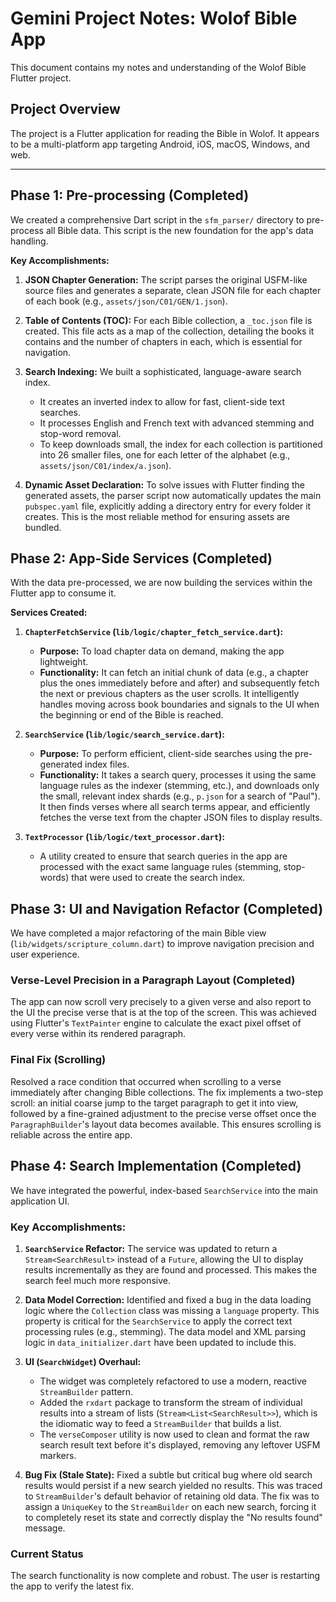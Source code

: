 # Gemini Project Notes: Wolof Bible App

This document contains my notes and understanding of the Wolof Bible Flutter project.

## Project Overview

The project is a Flutter application for reading the Bible in Wolof. It appears to be a multi-platform app targeting Android, iOS, macOS, Windows, and web.

---

## Phase 1: Pre-processing (Completed)

We created a comprehensive Dart script in the `sfm_parser/` directory to pre-process all Bible data. This script is the new foundation for the app's data handling.

**Key Accomplishments:**

1.  **JSON Chapter Generation:** The script parses the original USFM-like source files and generates a separate, clean JSON file for each chapter of each book (e.g., `assets/json/C01/GEN/1.json`).

2.  **Table of Contents (TOC):** For each Bible collection, a `_toc.json` file is created. This file acts as a map of the collection, detailing the books it contains and the number of chapters in each, which is essential for navigation.

3.  **Search Indexing:** We built a sophisticated, language-aware search index. 
    - It creates an inverted index to allow for fast, client-side text searches.
    - It processes English and French text with advanced stemming and stop-word removal.
    - To keep downloads small, the index for each collection is partitioned into 26 smaller files, one for each letter of the alphabet (e.g., `assets/json/C01/index/a.json`).

4.  **Dynamic Asset Declaration:** To solve issues with Flutter finding the generated assets, the parser script now automatically updates the main `pubspec.yaml` file, explicitly adding a directory entry for every folder it creates. This is the most reliable method for ensuring assets are bundled.

## Phase 2: App-Side Services (Completed)

With the data pre-processed, we are now building the services within the Flutter app to consume it.

**Services Created:**

1.  **`ChapterFetchService` (`lib/logic/chapter_fetch_service.dart`):**
    -   **Purpose:** To load chapter data on demand, making the app lightweight.
    -   **Functionality:** It can fetch an initial chunk of data (e.g., a chapter plus the ones immediately before and after) and subsequently fetch the next or previous chapters as the user scrolls. It intelligently handles moving across book boundaries and signals to the UI when the beginning or end of the Bible is reached.

2.  **`SearchService` (`lib/logic/search_service.dart`):**
    -   **Purpose:** To perform efficient, client-side searches using the pre-generated index files.
    -   **Functionality:** It takes a search query, processes it using the same language rules as the indexer (stemming, etc.), and downloads only the small, relevant index shards (e.g., `p.json` for a search of "Paul"). It then finds verses where all search terms appear, and efficiently fetches the verse text from the chapter JSON files to display results.

3.  **`TextProcessor` (`lib/logic/text_processor.dart`):**
    -   A utility created to ensure that search queries in the app are processed with the exact same language rules (stemming, stop-words) that were used to create the search index.

## Phase 3: UI and Navigation Refactor (Completed)

We have completed a major refactoring of the main Bible view (`lib/widgets/scripture_column.dart`) to improve navigation precision and user experience.

### Verse-Level Precision in a Paragraph Layout (Completed)

The app can now scroll very precisely to a given verse and also report to the UI the precise verse that is at the top of the screen. This was achieved using Flutter's `TextPainter` engine to calculate the exact pixel offset of every verse within its rendered paragraph.

### Final Fix (Scrolling)
Resolved a race condition that occurred when scrolling to a verse immediately after changing Bible collections. The fix implements a two-step scroll: an initial coarse jump to the target paragraph to get it into view, followed by a fine-grained adjustment to the precise verse offset once the `ParagraphBuilder`'s layout data becomes available. This ensures scrolling is reliable across the entire app.

## Phase 4: Search Implementation (Completed)

We have integrated the powerful, index-based `SearchService` into the main application UI.

### Key Accomplishments:

1.  **`SearchService` Refactor:** The service was updated to return a `Stream<SearchResult>` instead of a `Future`, allowing the UI to display results incrementally as they are found and processed. This makes the search feel much more responsive.

2.  **Data Model Correction:** Identified and fixed a bug in the data loading logic where the `Collection` class was missing a `language` property. This property is critical for the `SearchService` to apply the correct text processing rules (e.g., stemming). The data model and XML parsing logic in `data_initializer.dart` have been updated to include this.

3.  **UI (`SearchWidget`) Overhaul:**
    - The widget was completely refactored to use a modern, reactive `StreamBuilder` pattern.
    - Added the `rxdart` package to transform the stream of individual results into a stream of lists (`Stream<List<SearchResult>>`), which is the idiomatic way to feed a `StreamBuilder` that builds a list.
    - The `verseComposer` utility is now used to clean and format the raw search result text before it's displayed, removing any leftover USFM markers.

4.  **Bug Fix (Stale State):** Fixed a subtle but critical bug where old search results would persist if a new search yielded no results. This was traced to `StreamBuilder`'s default behavior of retaining old data. The fix was to assign a `UniqueKey` to the `StreamBuilder` on each new search, forcing it to completely reset its state and correctly display the "No results found" message.

### Current Status
The search functionality is now complete and robust. The user is restarting the app to verify the latest fix.